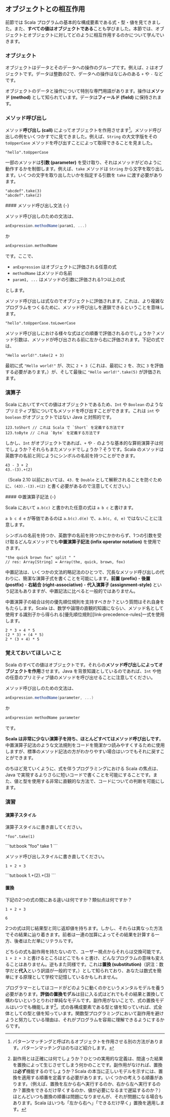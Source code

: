 ## オブジェクトとの相互作用


前節では Scala プログラムの基本的な構成要素である式・型・値を見てきました。また、**すべての値はオブジェクトである**ことも学びました。本節では、オブジェクトとオブジェクトに対してどのように相互作用するのかについて学んでいきます。

### オブジェクト

オブジェクトはデータとそのデータへの操作のグループです。例えば、`2` はオブジェクトです。データは整数の2で、データへの操作はなじみのある `+` や `-` などです。

オブジェクトのデータと操作について特別な専門用語があります。操作は**メソッド (method)** として知られています。データは**フィールド (field)** に保持されます。

### メソッド呼び出し

メソッド**呼び出し (call)** によってオブジェクトを作用させます[^patterns]。メソッド呼び出しの例をいくつかすでに見てきました。例えば、`String` の大文字版をその `toUpperCase` メソッドを呼び出すことによって取得できることを見ました。

```tut:book
"hello".toUpperCase
```

一部のメソッドは**引数 (parameter)** を受け取り、それはメソッドがどのように動作するかを制御します。例えば、`take` メソッドは `String` から文字を取り出します。いくつの文字を取り出したいかを指定する引数を `take` に渡す必要があります。

```tut:book
"abcdef".take(3)
"abcdef".take(2)
```

<div class="callout callout-info">
#### メソッド呼び出し文法 {-}

メソッド呼び出しのための文法は、

```scala
anExpression.methodName(param1, ...)
```

か

```scala
anExpression.methodName
```

です。ここで、

- `anExpression` はオブジェクトに評価される任意の式
- `methodName` はメソッドの名前
- `param1, ...` はメソッドの引数に評価される1つ以上の式

とします。
</div>

メソッド呼び出しは式なのでオブジェクトに評価されます。これは、より複雑なプログラムをつくるために、メソッド呼び出しを連鎖できるということを意味します。

```tut:book
"hello".toUpperCase.toLowerCase
```

メソッド呼び出しにおける様々な式はどの順番で評価されるのでしょうか？メソッド引数は、メソッドが呼び出される前に左から右に評価されます。下記の式では、

```tut:book
"Hello world!".take(2 + 3)
```

最初に式 `"Hello world!"` が、次に `2 + 3`（これは、最初に `2` を、次に `3` を評価する必要があります。）が、そして最後に `"Hello world!".take(5)` が評価されます。

### 演算子

Scala においてすべての値はオブジェクトであるため、`Int` や `Boolean` のようなプリミティブ型についてもメソッドを呼び出すことができます。これは `int` や `boolean` がオブジェクトではない Java と対照的です。

```tut:book
123.toShort // これは Scala で `Short` を定義する方法です
123.toByte // これは `Byte` を定義する方法です
```

しかし、`Int` がオブジェクトであれば、`+` や `-` のような基本的な算術演算子は何でしょうか？それらもまたメソッドでしょうか？そうです。Scala のメソッドは英数字の名前と同じようにシンボルの名前を持つことができます。

```tut:book
43 - 3 + 2
43.-(3).+(2)
```

（Scala 2.10 以前においては、`43.` を `Double` として解釈されることを防ぐために、`(43).-(3).+(2)` と書く必要があるので注意してください。）

<div class="callout callout-info">
#### 中置演算子記法 {-}

Scala において `a.b(c)` と書かれた任意の式は `a b c` と書けます。

`a b c d e` が等価であるのは `a.b(c).d(e)` で、`a.b(c, d, e)` ではないことに注意します。
</div>

シンボルの名前を持つか、英数字の名前を持つかにかかわらず、1つの引数を受け取るどんなメソッドでも**中置演算子記法 (infix operator notation)** を使用できます。

```tut:book:silent
"the quick brown fox" split " "
// res: Array[String] = Array(the, quick, brown, fox)
```

中置記法は、いくつかの文法的略記法のひとつで、冗長なメソッド呼び出しの代わりに、簡潔な演算子式を書くことを可能にします。**前置 (prefix)**・**後置 (postfix)**・**右結合 (right-associative)**・**代入演算子 (assignment-style)** という記法もありますが、中置記法に比べると一般的ではありません。

中置演算子の結合は何の優先順位規則を支持すべきか？という質問はそれ自身をもたらします。Scala は、数学や論理の直観的知識にならい、メソッド名として使用する識別子から得られる[優先順位規則][link-precedence-rules]一式を使用します。

```tut:book
2 * 3 + 4 * 5
(2 * 3) + (4 * 5)
2 * (3 + 4) * 5
```

### 覚えておいてほしいこと

Scala のすべての値はオブジェクトです。それらの**メソッド呼び出しによってオブジェクトを作用**させます。Java を背景知識としているのであれば、`Int` や他の任意のプリミティブ値のメソッドを呼び出せることに注意してください。

メソッド呼び出しのための文法は、

```scala
anExpression.methodName(parameter, ...)
```

か

```scala
anExpression methodName parameter
```

です。

**Scala は非常に少ない演算子を持ち、ほとんどすべてはメソッド呼び出しです**。中置演算子記法のような文法規則をコードを簡潔かつ読みやすくするために使用しますが、標準のメソッド記法の方がわかりやすい場合はいつでもそれに戻すことができます。

のちほど見ていくように、式を伴うプログラミングにおける Scala の焦点は、Java で実現するよりさらに短いコードで書くことを可能にすることです。また、値と型を使用する非常に直観的な方法で、コードについての判断を可能にします。

### 演習

#### 演算子スタイル

演算子スタイルに書き直してください。

```tut:book
"foo".take(1)
```

<div class="solution">
```tut:book
"foo" take 1
```
</div>

メソッド呼び出しスタイルに書き直してください。

```tut:book
1 + 2 + 3
```

<div class="solution">
```tut:book
1.+(2).+(3)
```
</div>

#### 置換

下記の2つの式の間にある違いは何ですか？類似点は何ですか？

```tut:book:silent
1 + 2 + 3

6
```

<div class="solution">
2つの式は同じ結果型と同じ返却値を持ちます。しかし、それらは異なった方法でその結果に辿り着きます。前者は一連の加算によってその結果を計算する一方、後者はただ単にリテラルです。

どちらの式も副作用を持たないので、ユーザー視点からそれらは交換可能です。`1 + 2 + 3` と書けるところはどこでも `6` と書け、どんなプログラムの意味も変えることはありません。逆もまた同様です。これは**置換 (substitution)**（訳注：数学だと**代入**という訳語が一般的です。）として知られており、あなたは数式を簡単にする原理として学校で記憶しているかもしれません。

プログラマーとしてはコードがどのように動くのかというメンタルモデルを養う必要があります。**評価の置換モデル**は目に入る式はどれでもその結果と置換して構わないというとりわけ単純なモデルです。副作用がないことで、式の置換モデルはいつでも機能します[^side-effects]。式の各構成要素である型と値を知っていれば、式全体としての型と値を知っています。関数型プログラミングにおいて副作用を避けようと努力している理由は、それがプログラムを容易に理解できるようにするからです。
</div>

[^side-effects]: 副作用とは正確には何でしょうか？ひとつの実用的な定義は、間違った結果を置換によって生じさせてしまう何かのことです。副作用がなければ、置換は**必ず**機能するのでしょうか？Scala の本当に正しいモデルを示すには、置換を適用する順番を定義する必要があります。いくつかの考えうる順番があります。（例えば、置換を左から右へ実行するのか、右から左へ実行するのか？置換をできるだけ早くするのか、値が必要になるまで遅延するのか？）ほとんどいつも置換の順番は問題になりませんが、それが問題になる場合もあります。Scala はいつも「左から右へ」「できるだけ早く」置換を適用します。

[^patterns]: パターンマッチングと呼ばれるオブジェクトを作用させる別の方法があります。パターンマッチングはのちほど紹介します。